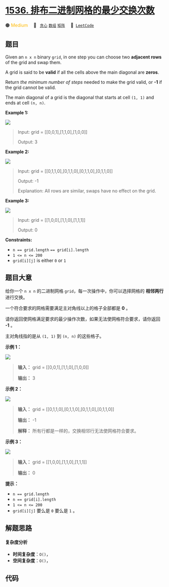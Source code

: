 # [1536. 排布二进制网格的最少交换次数](https://leetcode.com/problems/minimum-swaps-to-arrange-a-binary-grid)

🟠 <font color=#ffb800>Medium</font>&emsp; 🔖&ensp; [`贪心`](/leetcode/outline/tag/greedy.md) [`数组`](/leetcode/outline/tag/array.md) [`矩阵`](/leetcode/outline/tag/matrix.md)&emsp; 🔗&ensp;[`LeetCode`](https://leetcode.com/problems/minimum-swaps-to-arrange-a-binary-grid)

## 题目

Given an `n x n` binary `grid`, in one step you can choose two **adjacent
rows** of the grid and swap them.

A grid is said to be **valid** if all the cells above the main diagonal are
**zeros**.

Return _the minimum number of steps_ needed to make the grid valid, or **-1**
if the grid cannot be valid.

The main diagonal of a grid is the diagonal that starts at cell `(1, 1)` and
ends at cell `(n, n)`.



**Example 1:**

![](https://assets.leetcode.com/uploads/2020/07/28/fw.jpg)

> Input: grid = [[0,0,1],[1,1,0],[1,0,0]]
> 
> Output: 3

**Example 2:**

![](https://assets.leetcode.com/uploads/2020/07/16/e2.jpg)

> Input: grid = [[0,1,1,0],[0,1,1,0],[0,1,1,0],[0,1,1,0]]
> 
> Output: -1
> 
> Explanation: All rows are similar, swaps have no effect on the grid.

**Example 3:**

![](https://assets.leetcode.com/uploads/2020/07/16/e3.jpg)

> Input: grid = [[1,0,0],[1,1,0],[1,1,1]]
> 
> Output: 0

**Constraints:**

  * `n == grid.length` `== grid[i].length`
  * `1 <= n <= 200`
  * `grid[i][j]` is either `0` or `1`


## 题目大意

给你一个 `n x n` 的二进制网格 `grid`，每一次操作中，你可以选择网格的 **相邻两行**  进行交换。

一个符合要求的网格需要满足主对角线以上的格子全部都是 **0**  。

请你返回使网格满足要求的最少操作次数，如果无法使网格符合要求，请你返回 **-1**  。

主对角线指的是从 `(1, 1)` 到 `(n, n)` 的这些格子。



**示例 1：**

![](https://assets.leetcode-cn.com/aliyun-lc-upload/uploads/2020/08/02/fw.jpg)

> 
> 
> 
> 
> 
> **输入：** grid = [[0,0,1],[1,1,0],[1,0,0]]
> 
> **输出：** 3
> 
> 

**示例 2：**

![](https://assets.leetcode-cn.com/aliyun-lc-upload/uploads/2020/08/02/e2.jpg)

> 
> 
> 
> 
> 
> **输入：** grid = [[0,1,1,0],[0,1,1,0],[0,1,1,0],[0,1,1,0]]
> 
> **输出：** -1
> 
> **解释：** 所有行都是一样的，交换相邻行无法使网格符合要求。
> 
> 

**示例 3：**

![](https://assets.leetcode-cn.com/aliyun-lc-upload/uploads/2020/08/02/e3.jpg)

> 
> 
> 
> 
> 
> **输入：** grid = [[1,0,0],[1,1,0],[1,1,1]]
> 
> **输出：** 0
> 
> 



**提示：**

  * `n == grid.length`
  * `n == grid[i].length`
  * `1 <= n <= 200`
  * `grid[i][j]` 要么是 `0` 要么是 `1` 。


## 解题思路

#### 复杂度分析

- **时间复杂度**：`O()`，
- **空间复杂度**：`O()`，

## 代码

```javascript

```